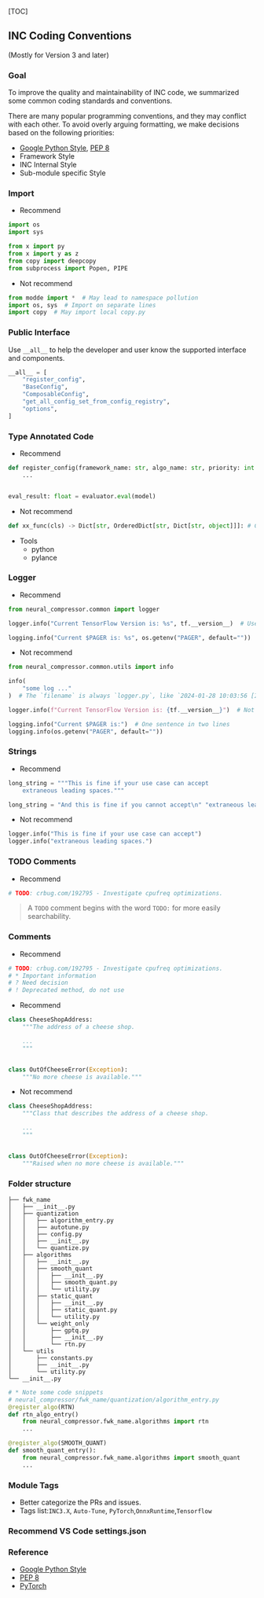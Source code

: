 [TOC]



## INC Coding Conventions

 (Mostly for Version 3 and later)

### Goal

To improve the quality and maintainability of INC code, we summarized some common coding standards and conventions.

There are many popular programming conventions, and they may conflict with each other. To avoid overly arguing formatting, we make decisions based on the following priorities:

- [Google Python Style](https://google.github.io/styleguide/pyguide.html#s3.8-comments-and-docstrings), [PEP 8](https://peps.python.org/pep-0008/)
- Framework Style
- INC Internal Style
- Sub-module specific Style

### Import

- Recommend

```python
import os
import sys

from x import py
from x import y as z
from copy import deepcopy
from subprocess import Popen, PIPE
```

- Not recommend

```python
from modde import *  # May lead to namespace pollution
import os, sys  # Import on separate lines
import copy  # May import local copy.py
```



### Public Interface

Use `__all__` to help the developer and user know the supported interface and components.

```python
__all__ = [
    "register_config",
    "BaseConfig",
    "ComposableConfig",
    "get_all_config_set_from_config_registry",
    "options",
]
```



### Type Annotated Code

- Recommend

```python
def register_config(framework_name: str, algo_name: str, priority: int = 0) -> Callable[..., Any]:
    ...


eval_result: float = evaluator.eval(model)
```

- Not recommend

```python
def xx_func(cls) -> Dict[str, OrderedDict[str, Dict[str, object]]]: # Can't improve the readability
```

- Tools
  - python
  - pylance

### Logger

- Recommend

```python
from neural_compressor.common import logger

logger.info("Current TensorFlow Version is: %s", tf.__version__)  # Use a pattern-string (with %-placeholders)

logging.info("Current $PAGER is: %s", os.getenv("PAGER", default=""))  # Better readability
```

- Not recommend

```python
from neural_compressor.common.utils import info

info(
    "some log ..."
)  # The `filename` is always `logger.py`, like `2024-01-28 10:03:56 [INFO][logger.py:116] some log ...`

logger.info(f"Current TensorFlow Version is: {tf.__version__}")  # Not use f-string

logging.info("Current $PAGER is:")  # One sentence in two lines
logging.info(os.getenv("PAGER", default=""))
```



### Strings

- Recommend

```python
long_string = """This is fine if your use case can accept
	extraneous leading spaces."""

long_string = "And this is fine if you cannot accept\n" "extraneous leading spaces."
```



- Not recommend

```python
logger.info("This is fine if your use case can accept")
logger.info("extraneous leading spaces.")
```



### TODO Comments

- Recommend

```python
# TODO: crbug.com/192795 - Investigate cpufreq optimizations.
```

> A `TODO` comment begins with the word `TODO:` for more easily searchability.



### Comments

- Recommend

```python
# TODO: crbug.com/192795 - Investigate cpufreq optimizations.
# * Important information
# ? Need decision
# ! Deprecated method, do not use
```



- Recommend

```python
class CheeseShopAddress:
    """The address of a cheese shop.

    ...
    """


class OutOfCheeseError(Exception):
    """No more cheese is available."""
```

- Not recommend

```python
class CheeseShopAddress:
    """Class that describes the address of a cheese shop.

    ...
    """


class OutOfCheeseError(Exception):
    """Raised when no more cheese is available."""
```



### Folder structure

```shell
├── fwk_name
│   ├── __init__.py
│   ├── quantization
│   │   ├── algorithm_entry.py
│   │   ├── autotune.py
│   │   ├── config.py
│   │   ├── __init__.py
│   │   └── quantize.py
│   ├── algorithms
│   │   ├── __init__.py
│   │   ├── smooth_quant
│   │   │   ├── __init__.py
│   │   │   ├── smooth_quant.py
│   │   │   └── utility.py
│   │   ├── static_quant
│   │   │   ├── __init__.py
│   │   │   ├── static_quant.py
│   │   │   └── utility.py
│   │   └── weight_only
│   │       ├── gptq.py
│   │       ├── __init__.py
│   │       └── rtn.py
│   └── utils
│       ├── constants.py
│       ├── __init__.py
│       └── utility.py
└── __init__.py
```

```python
# * Note some code snippets
# neural_compressor/fwk_name/quantization/algorithm_entry.py
@register_algo(RTN)
def rtn_algo_entry()
    from neural_compressor.fwk_name.algorithms import rtn
    ...

@register_algo(SMOOTH_QUANT)
def smooth_quant_entry():
    from neural_compressor.fwk_name.algorithms import smooth_quant
    ...

```



### Module Tags

- Better categorize the PRs and issues.
- Tags list:`INC3.X`, `Auto-Tune`, `PyTorch`,`OnnxRuntime`,`Tensorflow`



### Recommend VS Code settings.json



### Reference

- [Google Python Style](https://google.github.io/styleguide/pyguide.html#s3.8-comments-and-docstrings)
- [PEP 8](https://peps.python.org/pep-0008/)
- [PyTorch](https://github.com/pytorch/pytorch)
